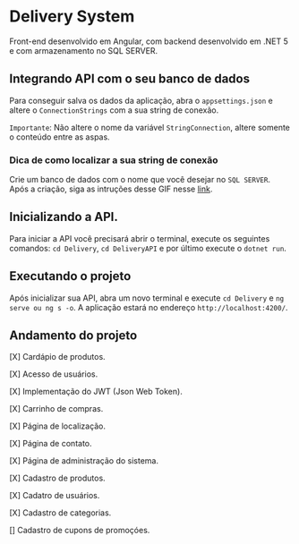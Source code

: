 # Delivery System

Front-end desenvolvido em Angular, com backend desenvolvido em .NET 5 e com armazenamento no SQL SERVER.

## Integrando API com o seu banco de dados

Para conseguir salva os dados da aplicação, abra o `appsettings.json` e altere o `ConnectionStrings` com a sua string de conexão.

`Importante`: Não altere o nome da variável `StringConnection`, altere somente o conteúdo entre as aspas.

### Dica de como localizar a sua string de conexão

Crie um banco de dados com o nome que você desejar no `SQL SERVER`. Após a criação, siga as intruções desse GIF nesse [link](https://i.imgur.com/itlGlo5.mp4).

## Inicializando a API.

Para iniciar a API você precisará abrir o terminal, execute os seguintes comandos: `cd Delivery`, `cd DeliveryAPI` e por último execute o `dotnet run`.

## Executando o projeto

Após inicializar sua API, abra um novo terminal e execute `cd Delivery` e `ng serve ou ng s -o`. A aplicação estará no endereço `http://localhost:4200/`.

## Andamento do projeto

[X] Cardápio de produtos.

[X] Acesso de usuários.

[X] Implementação do JWT (Json Web Token).

[X] Carrinho de compras.

[X] Página de localização.

[X] Página de contato.

[X] Página de administração do sistema.

[X] Cadastro de produtos.

[X] Cadatro de usuários.

[X] Cadastro de categorias.

[] Cadastro de cupons de promoçóes. 

